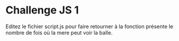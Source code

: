 # Challenge JS 1

Editez le fichier script.js pour faire retourner à la fonction présente le nombre de fois où la mere peut voir la balle.
